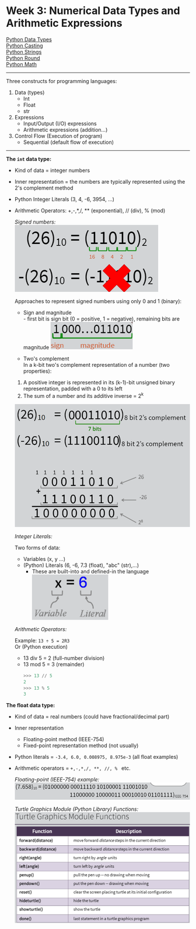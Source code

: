 # Week 3: Numerical Data Types and Arithmetic Expressions

[Python Data Types](https://www.w3schools.com/python/python_datatypes.asp) <br>
[Python Casting](https://www.w3schools.com/python/python_casting.asp) <br>
[Python Strings](https://www.w3schools.com/python/python_strings.asp) <br>
[Python Round](https://www.w3schools.com/python/ref_func_round.asp) <br>
[Python Math](https://www.w3schools.com/python/python_math.asp) <br>

---

Three constructs for programming languages:

1. Data (types)
   - Int
   - Float
   - str
2. Expressions
   - Input/Output (I/O) expressions
   - Arithmetic expressions (addition...)
3. Control Flow (Execution of program)
   - Sequential (default flow of execution)

---

**The `int` data type:**

- Kind of data = integer numbers
- Inner representation = the numbers are typically represented using the 2's complement method
- Python Integer Literals (3, 4, -6, 3954, …)
- Arithmetic Operators: +,-,\*,/, \*\* (exponential), // (div), % (mod)

  _Signed numbers:_ <br>
  ![signedNumbers](./images/week3/signed_numbers.png)

  Approaches to represent signed numbers using only 0 and 1 (binary): <br>

  - Sign and magnitude <br> - first bit is sign bit (0 = positive, 1 = negative), remaining bits are magnitude
    ![signAndMagnitude](./images/week3/sign_magnitude.png)

  - Two's complement <br>
    In a k-bit two's complement representation of a number (two properties): <br>

  1.  A positive integer is represented in its (k-1)-bit unsigned binary representation, padded with a 0 to its left
  2.  The sum of a number and its additive inverse = 2<sup>k</sup>

  ![twosComplement](./images/week3/k-bit_twosComplement.png)

  _Integer Literals:_ <br>

  Two forms of data:

  - Variables (x, y ...)
  - (Python) Literals (6, -6, 7.3 (float), "abc" (str),…)
    - These are built-into and defined-in the language
      ![integerLiterals](./images/week3/integer_literals.png)

  _Arithmetic Operators:_ <br>

  Example:
  `13 ÷ 5 = 2R3` <br>
  Or (Python execution) <br>

  - 13 div 5 = 2 (full-number division)
  - 13 mod 5 = 3 (remainder)
    ```python
    >>> 13 // 5
    2
    >>> 13 % 5
    3
    ```

**The float data type:**

- Kind of data = real numbers (could have fractional/decimal part)
- Inner representation
  - Floating-point method (IEEE-754)
  - Fixed-point representation method (not usually)
- Python literals = `-3.4, 6.0, 0.008975, 8.975e-3` (all float examples)
- Arithmetic operators = `+,-,*,/, **, //, % ` etc.

  _Floating-point (IEEE-754) example:_
  ![floatingPoint](./images/week3/floating_point.png)

  _Turtle Graphics Module (Python Library) Functions:_
  ![turtleGraphics](./images/week3/turtle_graphics_functions.png)
